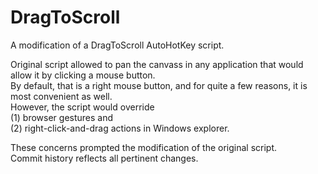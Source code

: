 # DragToScroll
A modification of a DragToScroll AutoHotKey script.

Original script allowed to pan the canvass in any application that would allow it by clicking a mouse button.  
By default, that is a right mouse button, and for quite a few reasons, it is most convenient as well.  
However, the script would override   
(1) browser gestures and   
(2) right-click-and-drag actions in Windows explorer.  

These concerns prompted the modification of the original script.  
Commit history reflects all pertinent changes. 
